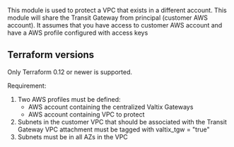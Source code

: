 This module is used to protect a VPC that exists in a different account.  This module will share the Transit Gateway from principal (customer AWS account).  It assumes that you have access to customer AWS account and have a AWS profile configured with access keys

## Terraform versions

Only Terraform 0.12 or newer is supported.

Requirement:
1. Two AWS profiles must be defined:
    - AWS account containing the centralized Valtix Gateways
    - AWS account containing VPC to protect
2. Subnets in the customer VPC that should be associated with the Transit Gateway VPC attachment must be tagged with valtix_tgw = "true"
3. Subnets must be in all AZs in the VPC


